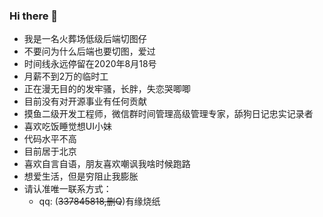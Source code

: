 ### Hi there 👋
<ul>
<li>我是一名火葬场低级后端切图仔</li>
<li>不要问为什么后端也要切图，爱过</li>
<li>时间线永远停留在2020年8月18号</li>
<li>月薪不到2万的临时工</li>
<li>正在漫无目的的发牢骚，长胖，失恋哭唧唧</li>
<li>目前没有对开源事业有任何贡献</li>
<li>摸鱼二级开发工程师，微信群时间管理高级管理专家，舔狗日记忠实记录者</li>
<li>喜欢吃饭睡觉想UI小妹</li>
<li>代码水平不高</li>
<li>目前居于北京</li>
<li>喜欢自言自语，朋友喜欢嘲讽我啥时候跑路</li>
<li>想爱生活，但是穷阻止我膨胀</li>
<li>请认准唯一联系方式：
  <ul><li>qq: (<s>337845818,删Q</S>)有缘烧纸</li>
</ul>
</ul>
